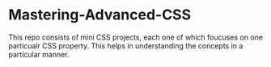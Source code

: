 # Mastering-Advanced-CSS
This repo consists of mini CSS projects, each one of which foucuses on one particualr CSS property. This helps in understanding the concepts in a particular manner.
